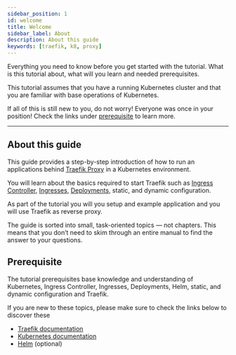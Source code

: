 ```yaml
---
sidebar_position: 1
id: welcome
title: Welcome
sidebar_label: About
description: About this guide
keywords: [traefik, k8, proxy]
---
```


Everything you need to know before you get started with the tutorial.
What is this tutorial about, what will you learn and needed prerequisites.

This tutorial assumes that you have a running Kubernetes cluster and that you are familiar with base operations of Kubernetes.

If all of this is still new to you, do not worry! Everyone was once in your position!
Check the links under [prerequisite](#prerequisite "Link to prerequisite in this page") to learn more.

---

## About this guide

This guide provides a step-by-step introduction of how to run an applications behind [Traefik Proxy](https://doc.traefik.io/traefik/ "Link to documentation of Traefik Proxy") in a Kubernetes environment.

<!-- markdownlint-disable -->
You will learn about the basics required to start Traefik such as [Ingress Controller](https://kubernetes.io/docs/concepts/services-networking/ingress-controllers/ "Link to website of Ingress Controller"), [Ingresses](https://kubernetes.io/docs/concepts/services-networking/ingress/ "Link to k8 docs about ingresses"), [Deployments](https://kubernetes.io/docs/concepts/workloads/controllers/deployment/ "Link to k8 docs about deployments"), static, and dynamic configuration.
<!-- markdownlint-enable -->

As part of the tutorial you will you setup and example application and you will use Traefik as reverse proxy.

The guide is sorted into small, task-oriented topics — not chapters. This means that you don’t need to skim through an entire manual to find the answer to your questions.

## Prerequisite

The tutorial prerequisites base knowledge and understanding of Kubernetes, Ingress Controller, Ingresses, Deployments, Helm, static, and dynamic configuration and Traefik.

If you are new to these topics, please make sure to check the links below to discover these

- [Traefik documentation](https://doc.traefik.io/traefik/ "Link to documentation of Traefik Proxy")
- [Kubernetes documentation](https://kubernetes.io/docs/home/ "Link to documentation of Traefik Proxy")
- [Helm](https://helm.sh/ "Link to website of Helm") (optional)
